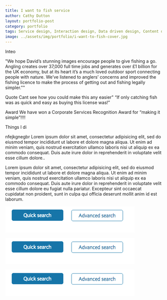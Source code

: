 ```yaml
---
title: I want to fish service
author: Cathy Dutton
layout: portfolio-post
category: portfolio
tags: Service design, Interaction design, Data driven design, Content design, Prototyping, User research
image: ../assets/img/portfolio/i-want-to-fish-cover.jpg
---
```



Inteo

"We hope David’s stunning images encourage people to give fishing a go. Angling creates over 37,000 full time jobs and generates over £1 billion for the UK economy, but at its heart it’s a much loved outdoor sport connecting people with nature. We’ve listened to anglers’ concerns and improved the fishing licence to make the process of getting out and fishing legally simpler.""

Quote
Cant see how you could make this any easier"
“If only catching fish was as quick and easy as buying this license was!”

  Award
We have won a Corporate Services Recognition Award for “making it simple”!!!!

  Things I di

<section class="highlight-quote">
nfejkgnegbr Lorem ipsum dolor sit amet, consectetur adipisicing elit, sed do eiusmod tempor incididunt ut labore et dolore magna aliqua. Ut enim ad minim veniam, quis nostrud exercitation ullamco laboris nisi ut aliquip ex ea commodo consequat. Duis aute irure dolor in reprehenderit in voluptate velit esse cillum dolore..
</section>


Lorem ipsum dolor sit amet, consectetur adipisicing elit, sed do eiusmod tempor incididunt ut labore et dolore magna aliqua. Ut enim ad minim veniam, quis nostrud exercitation ullamco laboris nisi ut aliquip ex ea commodo consequat. Duis aute irure dolor in reprehenderit in voluptate velit esse cillum dolore eu fugiat nulla pariatur. Excepteur sint occaecat cupidatat non proident, sunt in culpa qui officia deserunt mollit anim id est laborum.

![Alt text](../assets/img/buttons-one.png "Button example bad")

![Alt text](../assets/img/buttons-one.png "Button example bad")

![Alt text](../assets/img/buttons-one.png "Button example bad")
